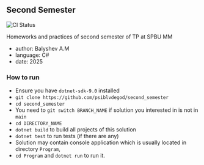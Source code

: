 ## Second Semester 

![CI Status](https://github.com/psiblvdegod/second_semester/actions/workflows/ci.yml/badge.svg)

Homeworks and practices of second semester of TP at SPBU MM
- author: Balyshev A.M
- language: C#
- date: 2025

### How to run

- Ensure you have `dotnet-sdk-9.0` installed
- `git clone https://github.com/psiblvdegod/second_semester`
- `cd second_semester`
- You need to `git switch BRANCH_NAME` if solution you interested in is not in `main`
- `cd DIRECTORY_NAME`
- `dotnet build` to build all projects of this solution
- `dotnet test` to run tests (if there are any)
- Solution may contain console application which is usually located in directory `Program`,
- `cd Program` and `dotnet run` to run it.
